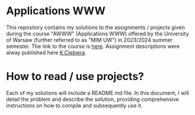 # Applications WWW
This repository contains my solutions to the assignments / projects given during the course "AWWW" (Applications WWW) offered by the University of Warsaw (further referred to as "MIM UW") in 2023/2024 summer semester. The link to the course is [here](https://usosweb.uw.edu.pl/kontroler.php?_action=katalog2/przedmioty/pokazPrzedmiot&kod=1000-214bWWW). Assignment descriptions were alway published here [K.Ciebiera](https://kciebiera.github.io/www-2324/).

# How to read / use projects?
Each of my solutions will include a README.md file. In this document, I will detail the problem and describe the solution, providing comprehensive instructions on how to compile and subsequently use it.

